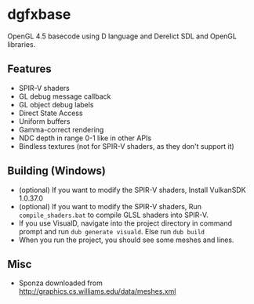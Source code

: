 # dgfxbase
OpenGL 4.5 basecode using D language and Derelict SDL and OpenGL libraries.

## Features

  - SPIR-V shaders
  - GL debug message callback
  - GL object debug labels
  - Direct State Access
  - Uniform buffers
  - Gamma-correct rendering
  - NDC depth in range 0-1 like in other APIs
  - Bindless textures (not for SPIR-V shaders, as they don't support it)
  
## Building (Windows)

  - (optional) If you want to modify the SPIR-V shaders, Install VulkanSDK 1.0.37.0
  - (optional) If you want to modify the SPIR-V shaders, Run `compile_shaders.bat` to compile GLSL shaders into SPIR-V.
  - If you use VisualD, navigate into the project directory in command prompt and run `dub generate visuald`. Else run `dub build`
  - When you run the project, you should see some meshes and lines.
  
## Misc

  - Sponza downloaded from http://graphics.cs.williams.edu/data/meshes.xml